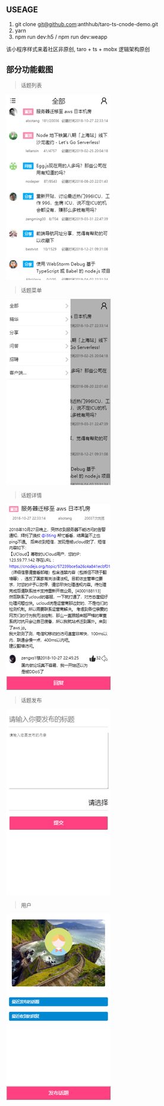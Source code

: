 
## USEAGE

1. git clone git@github.com:anthhub/taro-ts-cnode-demo.git
2. yarn
2. npm run dev:h5 / npm run dev:weapp

该小程序样式来着社区非原创, taro + ts + mobx 逻辑架构原创

## 部分功能截图

> 话题列表

<img src="https://github.com/anthhub/my-image/blob/master/taro-cnode-demo/topics.png"/>

> 话题菜单

<img src="https://github.com/anthhub/my-image/blob/master/taro-cnode-demo/menu.png" >

> 话题详情

<img src="https://github.com/anthhub/my-image/blob/master/taro-cnode-demo/detail.png">

> 话题发布

<img src="https://github.com/anthhub/my-image/blob/master/taro-cnode-demo/reply.png" >

> 用户

<img src="https://github.com/anthhub/my-image/blob/master/taro-cnode-demo/user.png" >
